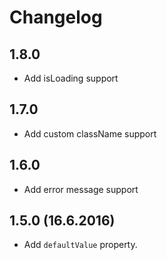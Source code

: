 # Changelog

## 1.8.0

* Add isLoading support

## 1.7.0

* Add custom className support

## 1.6.0

* Add error message support

## 1.5.0 (16.6.2016)

* Add `defaultValue` property.

